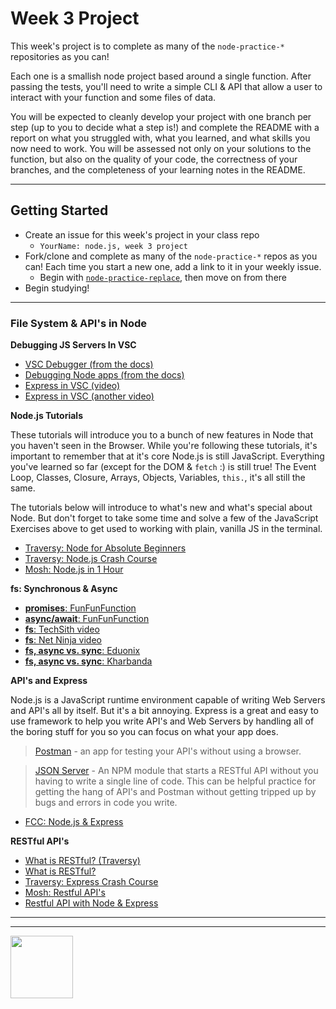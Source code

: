 # Week 3 Project

This week's project is to complete as many of the  `node-practice-*` repositories as you can!

Each one is a smallish node project based around a single function.  After passing the tests, you'll need to write a simple CLI & API that allow a user to interact with your function and some files of data.

You will be expected to cleanly develop your project with one branch per step (up to you to decide what a step is!) and complete the README with a report on what you struggled with, what you learned, and what skills you now need to work.   You will be assessed not only on your solutions to the function, but also on the quality of your code, the correctness of your branches, and the completeness of your learning notes in the README.


---

## Getting Started

* Create an issue for this week's project in your class repo
  * ```YourName: node.js, week 3 project```
* Fork/clone and complete as many of the `node-practice-*` repos as you can! Each time you start a new one, add a link to it in your weekly issue.
  * Begin with [`node-practice-replace`](https://github.com/HackYourFutureBelgium/node-practice-replace), then move on from there
* Begin studying!


---

### File System & API's in Node



__Debugging JS Servers In VSC__

* [VSC Debugger (from the docs)](https://code.visualstudio.com/docs/editor/debugging)
* [Debugging Node apps (from the docs)](https://code.visualstudio.com/docs/nodejs/nodejs-debugging)
* [Express in VSC (video)](https://www.youtube.com/watch?v=2oFKNL7vYV8)
* [Express in VSC (another video)](https://www.youtube.com/watch?v=yFtU6_UaOtA)

__Node.js Tutorials__

These tutorials will introduce you to a bunch of new features in Node that you haven't seen in the Browser.  While you're following these tutorials, it's important to remember that at it's core Node.js is still JavaScript.  Everything you've learned so far (except for the DOM & `fetch` :) is still true!  The Event Loop, Classes, Closure, Arrays, Objects, Variables, `this.`, it's all still the same.


The tutorials below will introduce to what's new and what's special about Node.  But don't forget to take some time and solve a few of the JavaScript Exercises above to get used to working with plain, vanilla JS in the terminal.

* [Traversy: Node for Absolute Beginners](https://www.youtube.com/watch?v=U8XF6AFGqlc)
* [Traversy: Node.js Crash Course](https://www.youtube.com/watch?v=fBNz5xF-Kx4)
* [Mosh: Node.js in 1 Hour](https://www.youtube.com/watch?v=TlB_eWDSMt4)



__fs: Synchronous & Async__
* [__promises__: FunFunFunction](https://www.youtube.com/watch?v=2d7s3spWAzo&list=PL0zVEGEvSaeEd9hlmCXrk5yUyqUag-n84)
* [__async/await__: FunFunFunction](https://www.youtube.com/watch?v=568g8hxJJp4)
* [__fs__: TechSith video](https://www.youtube.com/watch?v=a6dRdtOy4Bg)
* [__fs__: Net Ninja video](https://www.youtube.com/watch?v=U57kU311-nE)
* [__fs, async vs. sync__: Eduonix](https://www.youtube.com/watch?v=vctMo1fDwV4)
* [__fs, async vs. sync__: Kharbanda](https://www.youtube.com/watch?v=dgdcXGxh93s)


__API's and Express__

Node.js is a JavaScript runtime environment capable of writing Web Servers and API's all by itself.  But it's a bit annoying.  Express is a great and easy to use framework to help you write API's and Web Servers by handling all of the boring stuff for you so you can focus on what your app does.

> [Postman](https://duckduckgo.com/?q=postman+tutorials&t=brave&iax=videos&ia=videos) - an app for testing your API's without using a browser.

> [JSON Server](https://github.com/typicode/json-server) - An NPM module that starts a RESTful API without you having to write a single line of code.  This can be helpful practice for getting the hang of API's and Postman without getting tripped up by bugs and errors in code you write.


* [FCC: Node.js & Express](https://www.youtube.com/watch?v=G8uL0lFFoN0)

__RESTful API's__


* [What is RESTful? (Traversy)](https://www.youtube.com/watch?v=Q-BpqyOT3a8)
* [What is RESTful?](https://www.youtube.com/watch?v=7YcW25PHnAA)
* [Traversy: Express Crash Course](https://www.youtube.com/watch?v=gnsO8-xJ8rs)
* [Mosh: Restful API's](https://www.youtube.com/watch?v=pKd0Rpw7O48)
* [Restful API with Node & Express](https://www.youtube.com/watch?v=7nulchT1Ruk)

<hr>
<hr>
<a href="https://hackyourfuture.be" target="_blank"><img
    src="https://user-images.githubusercontent.com/18554853/63941625-4c7c3d00-ca6c-11e9-9a76-8d5e3632fe70.jpg"
    width="100" height="100"></a>

